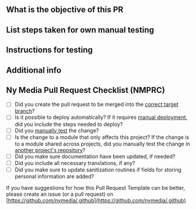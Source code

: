 ## What is the objective of this PR
<!-- Are there any links to specifications, references from correspondances or similar that is relevant? Please add them here. -->

## List steps taken for own manual testing
<!-- If your task is to set a field upon updating a node, and you just altered the code so that it looks correct, please also make sure you try to actually save a node. Maybe you want to save a couple of different node types even. -->

## Instructions for testing
<!-- One such recipe would be to list the steps to deploy this branch locally, and the steps needed to test that the PR does what it is supposed to. -->

## Additional info
<!-- Put some additional info here that doesn't fit any other places, for example list manual deployment steps -->

## Ny Media Pull Request Checklist (NMPRC)

- [ ] Did you create the pull request to be merged into the [correct target branch](https://github.com/nymedia/.github/blob/master/pull_request_template_explained.md#branching)?
- [ ] Is it possible to deploy automatically? If it requires [manual deployment](https://github.com/nymedia/.github/blob/master/pull_request_template_explained.md#manual-deployment), did you include the steps needed to deploy?
- [ ] Did you [manually test](https://github.com/nymedia/.github/blob/master/pull_request_template_explained.md#manual-testing) the change?
- [ ] Is the change to a module that only affects this project? If the change is to a module shared across projects, did you manually test the change in [another project's repository](https://github.com/nymedia/.github/blob/master/pull_request_template_explained.md#manual-testing)?
- [ ] Did you make sure documentation have been updated, if needed?
- [ ] Did you include all necessary translations, if any?
- [ ] Did you make sure to update sanitization routines if fields for storing personal information are added?

If you have suggestions for how this Pull Request Template can be better, please create an issue (or a pull request) on [https://github.com/nymedia/.github](https://github.com/nymedia/.github)
